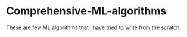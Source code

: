 # Comprehensive-ML-algorithms

These are few ML algorithms that I have tried to write from the scratch.

